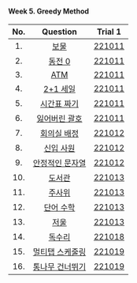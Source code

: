 #### Week 5. Greedy Method
|No.  |Question|Trial 1|
|:---:|:------:|:-----:|
|1.  |[보물](https://www.acmicpc.net/problem/1026)| [221011](https://github.com/JoonHyeok-hozy-Kim/algorithm_study/blob/main/BaekJoon/Solutions/Week5/Sol_A_221011_1026.py) |
|2.  |[동전 0](https://www.acmicpc.net/problem/11047)| [221011](https://github.com/JoonHyeok-hozy-Kim/algorithm_study/blob/main/BaekJoon/Solutions/Week5/Sol_B_221011_11047.py) |
|3.  |[ATM](https://www.acmicpc.net/problem/11399)| [221011](https://github.com/JoonHyeok-hozy-Kim/algorithm_study/blob/main/BaekJoon/Solutions/Week5/Sol_C_221011_11399.py) |
|4.  |[2+1 세일](https://www.acmicpc.net/problem/11508)| [221011](https://github.com/JoonHyeok-hozy-Kim/algorithm_study/blob/main/BaekJoon/Solutions/Week5/Sol_D_221011_11508.py) |
|5.  |[시간표 짜기](https://www.acmicpc.net/problem/14569)| [221011](https://github.com/JoonHyeok-hozy-Kim/algorithm_study/blob/main/BaekJoon/Solutions/Week5/Sol_E_221011_14569.py) |
|6.  |[잃어버린 괄호](https://www.acmicpc.net/problem/1541)| [221011](https://github.com/JoonHyeok-hozy-Kim/algorithm_study/blob/main/BaekJoon/Solutions/Week5/Sol_F_221011_1541.py) |
|7.  |[회의실 배정](https://www.acmicpc.net/problem/1931)| [221012](https://github.com/JoonHyeok-hozy-Kim/algorithm_study/blob/main/BaekJoon/Solutions/Week5/Sol_G_221012_1931_cheated.py) |
|8.  |[신입 사원](https://www.acmicpc.net/problem/1946)| [221012](https://github.com/JoonHyeok-hozy-Kim/algorithm_study/blob/main/BaekJoon/Solutions/Week5/Sol_H_221012_1946_cheated.py) |
|9.  |[안정적인 문자열](https://www.acmicpc.net/problem/4889)| [221012](https://github.com/JoonHyeok-hozy-Kim/algorithm_study/blob/main/BaekJoon/Solutions/Week5/Sol_I_221012_4889.py) |
|10. |[도서관](https://www.acmicpc.net/problem/1461)| [221013](https://github.com/JoonHyeok-hozy-Kim/algorithm_study/blob/main/BaekJoon/Solutions/Week5/Sol_J_221013_1461.py) |
|11. |[주사위](https://www.acmicpc.net/problem/1041)| [221013](https://github.com/JoonHyeok-hozy-Kim/algorithm_study/blob/main/BaekJoon/Solutions/Week5/Sol_K_221013_1041.py) |
|12. |[단어 수학](https://www.acmicpc.net/problem/1339)| [221013](https://github.com/JoonHyeok-hozy-Kim/algorithm_study/blob/main/BaekJoon/Solutions/Week5/Sol_L_221013_1339_cheated.py) |
|13. |[저울](https://www.acmicpc.net/problem/2437)| [221013](https://github.com/JoonHyeok-hozy-Kim/algorithm_study/blob/main/BaekJoon/Solutions/Week5/Sol_M_221013_2437.py) |
|14. |[독수리](https://www.acmicpc.net/problem/16238)| [221018](https://github.com/JoonHyeok-hozy-Kim/algorithm_study/blob/main/BaekJoon/Solutions/Week5/Sol_N_221018_16238_cheated.py) |
|15. |[멀티탭 스케줄링](https://www.acmicpc.net/problem/1700)| [221019](https://github.com/JoonHyeok-hozy-Kim/algorithm_study/blob/main/BaekJoon/Solutions/Week5/Sol_O_221019_1700_cheated.py) |
|16. |[통나무 건너뛰기](https://www.acmicpc.net/problem/11497)| [221019](https://github.com/JoonHyeok-hozy-Kim/algorithm_study/blob/main/BaekJoon/Solutions/Week5/Sol_P_221019_11497.py) |
